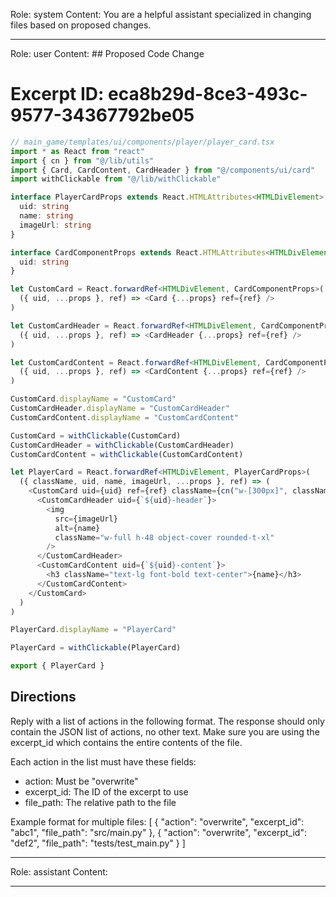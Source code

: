 Role: system
Content: You are a helpful assistant specialized in changing files based on proposed changes.
__________________
Role: user
Content: ## Proposed Code Change
# Excerpt ID: eca8b29d-8ce3-493c-9577-34367792be05
```typescript
// main_game/templates/ui/components/player/player_card.tsx
import * as React from "react"
import { cn } from "@/lib/utils"
import { Card, CardContent, CardHeader } from "@/components/ui/card"
import withClickable from "@/lib/withClickable"

interface PlayerCardProps extends React.HTMLAttributes<HTMLDivElement> {
  uid: string
  name: string
  imageUrl: string
}

interface CardComponentProps extends React.HTMLAttributes<HTMLDivElement> {
  uid: string
}

let CustomCard = React.forwardRef<HTMLDivElement, CardComponentProps>(
  ({ uid, ...props }, ref) => <Card {...props} ref={ref} />
)

let CustomCardHeader = React.forwardRef<HTMLDivElement, CardComponentProps>(
  ({ uid, ...props }, ref) => <CardHeader {...props} ref={ref} />
)

let CustomCardContent = React.forwardRef<HTMLDivElement, CardComponentProps>(
  ({ uid, ...props }, ref) => <CardContent {...props} ref={ref} />
)

CustomCard.displayName = "CustomCard"
CustomCardHeader.displayName = "CustomCardHeader"
CustomCardContent.displayName = "CustomCardContent"

CustomCard = withClickable(CustomCard)
CustomCardHeader = withClickable(CustomCardHeader)
CustomCardContent = withClickable(CustomCardContent)

let PlayerCard = React.forwardRef<HTMLDivElement, PlayerCardProps>(
  ({ className, uid, name, imageUrl, ...props }, ref) => (
    <CustomCard uid={uid} ref={ref} className={cn("w-[300px]", className)} {...props}>
      <CustomCardHeader uid={`${uid}-header`}>
        <img 
          src={imageUrl}
          alt={name}
          className="w-full h-48 object-cover rounded-t-xl"
        />
      </CustomCardHeader>
      <CustomCardContent uid={`${uid}-content`}>
        <h3 className="text-lg font-bold text-center">{name}</h3>
      </CustomCardContent>
    </CustomCard>
  )
)

PlayerCard.displayName = "PlayerCard"

PlayerCard = withClickable(PlayerCard)

export { PlayerCard }
```

## Directions
Reply with a list of actions in the following format. The response should only contain the JSON list of actions, no other text.
Make sure you are using the excerpt_id which contains the entire contents of the file.

Each action in the list must have these fields:
- action: Must be "overwrite"
- excerpt_id: The ID of the excerpt to use
- file_path: The relative path to the file

Example format for multiple files:
[
    {
        "action": "overwrite",
        "excerpt_id": "abc1",
        "file_path": "src/main.py"
    },
    {
        "action": "overwrite",
        "excerpt_id": "def2",
        "file_path": "tests/test_main.py"
    }
]
__________________
Role: assistant
Content: 
__________________

